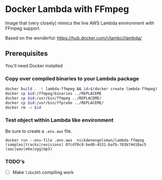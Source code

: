 # Docker Lambda with FFmpeg

Image that (very closely) mimics the live AWS Lambda environment with FFmpeg support.

Based on the wonderful: https://hub.docker.com/r/lambci/lambda/

## Prerequisites

You'll need Docker installed

### Copy over compiled binaries to your Lambda package

```bash
docker build . -t lambda-ffmpeg && id=$(docker create lambda-ffmpeg)
docker cp $id:/ffmpeg/binaries ../REPLACEME
docker cp $id:/usr/bin/ffmpeg ../REPLACEME/
docker cp $id:/usr/bin/ffprobe ../REPLACEME/
docker rm -v $id
```

### Test object within Lambda like environment

Be sure to create a `.env.aws` file.

```
docker run --env-file .env.aws  nickdenengelsman/lambda-ffmpeg (samples|tracks|revisions) 07cdf0c8-bed0-4531-bafb-703b74410ac5 (aac|wav|m4a|ogg|mp3)
```

### TODO's

- [ ] Make `libx265` compiling work

